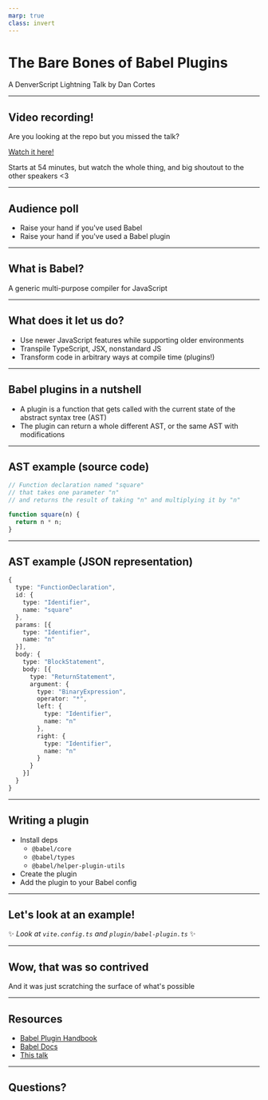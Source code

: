 ```yaml
---
marp: true
class: invert
---
```


# The Bare Bones of Babel Plugins

A DenverScript Lightning Talk
by Dan Cortes

---

## Video recording!

Are you looking at the repo but you missed the talk?

[Watch it here!](https://www.youtube.com/watch?v=TpdvHpWgwgg&t=3235s)

Starts at 54 minutes, but watch the whole thing, and big shoutout to the other speakers <3

---

## Audience poll

- Raise your hand if you've used Babel
- Raise your hand if you've used a Babel plugin

---

## What is Babel?

A generic multi-purpose compiler for JavaScript

---

## What does it let us do?

- Use newer JavaScript features while supporting older environments
- Transpile TypeScript, JSX, nonstandard JS
- Transform code in arbitrary ways at compile time (plugins!)

---

## Babel plugins in a nutshell

- A plugin is a function that gets called with the current state of the abstract syntax tree (AST)
- The plugin can return a whole different AST, or the same AST with modifications

---

## AST example (source code)

```ts
// Function declaration named "square"
// that takes one parameter "n"
// and returns the result of taking "n" and multiplying it by "n"

function square(n) {
  return n * n;
}
```

---

## AST example (JSON representation)

```ts
{
  type: "FunctionDeclaration",
  id: {
    type: "Identifier",
    name: "square"
  },
  params: [{
    type: "Identifier",
    name: "n"
  }],
  body: {
    type: "BlockStatement",
    body: [{
      type: "ReturnStatement",
      argument: {
        type: "BinaryExpression",
        operator: "*",
        left: {
          type: "Identifier",
          name: "n"
        },
        right: {
          type: "Identifier",
          name: "n"
        }
      }
    }]
  }
}
```

---

## Writing a plugin

- Install deps
  - `@babel/core`
  - `@babel/types`
  - `@babel/helper-plugin-utils`
- Create the plugin
- Add the plugin to your Babel config

---

## Let's look at an example!

✨ _Look at `vite.config.ts` and `plugin/babel-plugin.ts`_ ✨

---

## Wow, that was so contrived

And it was just scratching the surface of what's possible

---

## Resources

- [Babel Plugin Handbook](https://github.com/jamiebuilds/babel-handbook/blob/master/translations/en/plugin-handbook.md)
- [Babel Docs](https://babeljs.io/docs/en/plugins)
- [This talk](https://github.com/dgca/denverscript-babel-lightning-talk)

---

## Questions?

